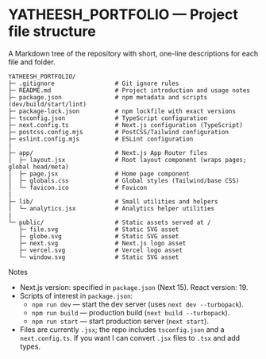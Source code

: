 # YATHEESH_PORTFOLIO — Project file structure

A Markdown tree of the repository with short, one-line descriptions for each file and folder.

```
YATHEESH_PORTFOLIO/
├─ .gitignore                 # Git ignore rules
├─ README.md                  # Project introduction and usage notes
├─ package.json               # npm metadata and scripts (dev/build/start/lint)
├─ package-lock.json          # npm lockfile with exact versions
├─ tsconfig.json              # TypeScript configuration
├─ next.config.ts             # Next.js configuration (TypeScript)
├─ postcss.config.mjs         # PostCSS/Tailwind configuration
├─ eslint.config.mjs          # ESLint configuration
|
├─ app/                       # Next.js App Router files
│  ├─ layout.jsx              # Root layout component (wraps pages; global head/meta)
│  ├─ page.jsx                # Home page component
│  ├─ globals.css             # Global styles (Tailwind/base CSS)
│  └─ favicon.ico             # Favicon
|
├─ lib/                       # Small utilities and helpers
│  └─ analytics.jsx           # Analytics helper utilities
|
└─ public/                    # Static assets served at /
   ├─ file.svg                # Static SVG asset
   ├─ globe.svg               # Static SVG asset
   ├─ next.svg                # Next.js logo asset
   ├─ vercel.svg              # Vercel logo asset
   └─ window.svg              # Static SVG asset
```

Notes
- Next.js version: specified in `package.json` (Next 15). React version: 19.
- Scripts of interest in `package.json`:
  - `npm run dev` — start the dev server (uses `next dev --turbopack`).
  - `npm run build` — production build (`next build --turbopack`).
  - `npm run start` — start production server (`next start`).
- Files are currently `.jsx`; the repo includes `tsconfig.json` and a `next.config.ts`. If you want I can convert `.jsx` files to `.tsx` and add types.
